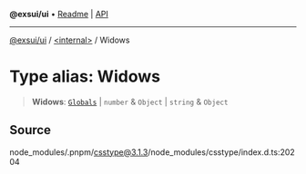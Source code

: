 **@exsui/ui** • [Readme](../../README.md) \| [API](../../globals.md)

***

[@exsui/ui](../../README.md) / [\<internal\>](../README.md) / Widows

# Type alias: Widows

> **Widows**: [`Globals`](Globals.md) \| `number` & `Object` \| `string` & `Object`

## Source

node\_modules/.pnpm/csstype@3.1.3/node\_modules/csstype/index.d.ts:20204
